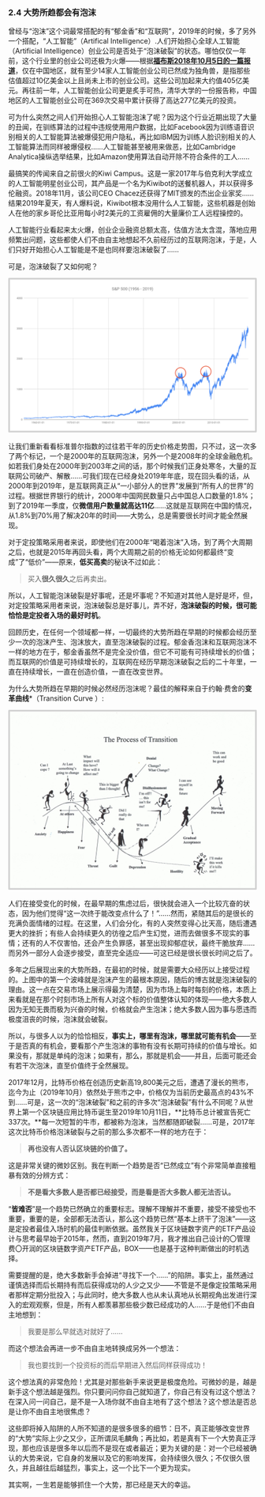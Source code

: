### 2.4 大势所趋都会有泡沫

曾经与“泡沫”这个词最常搭配的有“郁金香”和“互联网”，2019年的时候，多了另外一个搭配，“人工智能”（Artifical Intelligence）.人们开始担心全球人工智能（Artificial Intelligence）创业公司是否处于“泡沫破裂”的状态。哪怕仅仅一年前，这个行业里的创业公司还极为火爆——根据[**福布斯2018年10月5日的一篇报道**](https://www.forbes.com/sites/ninaxiang/2018/10/05/chinas-ai-industry-has-given-birth-to-14-unicorns-is-it-a-bubble-waiting-to-pop/#7a4d9c5f46c3)，仅在中国地区，就有至少14家人工智能创业公司已然成为独角兽，是指那些估值超过10亿美金以上且尚未上市的创业公司。这些公司加起来大约值405亿美元。再往前一年，人工智能创业公司更是炙手可热，清华大学的一份报告称，中国地区的人工智能创业公司在369次交易中累计获得了高达277亿美元的投资。

可为什么突然之间人们开始担心人工智能泡沫了呢？因为这个行业近期出现了大量的丑闻，在驯练算法的过程中违规使用用户数据，比如Facebook因为训练语音识别相关的人工智能算法被爆侵犯用户隐私，再比如IBM因为训练人脸识别相关的人工智能算法而同样被爆侵权……人工智能甚至被用来做恶，比如Cambridge Analytica操纵选举结果，比如Amazon使用算法自动开除不符合条件的工人……

最搞笑的传闻来自之前很火的Kiwi Campus。这是一家2017年与伯克利大学成立的人工智能明星创业公司，其产品是一个名为Kiwibot的送餐机器人，并以获得多伦融资。2018年11月，该公司CEO Chacez还获得了MIT颁发的杰出企业家奖……结果2019年夏天，有人爆料说，Kiwibot根本没用什么人工智能，这些机器是创始人在他的家乡哥伦比亚用每小时2美元的工资雇佣的大量廉价工人远程操控的。

人工智能行业看起来太火爆，创业企业融资总额太高，估值方法太含混，落地应用频繁出问题，这些都使人们不由自主地想起不久前经历过的互联网泡沫，于是，人们只好开始担心人工智能是不是也同样要泡沫破裂了……

可是，泡沫破裂了又如何呢？

![Figure17](assets/images/Figure17.png)

让我们重新看看标准普尔指数的过往若干年的历史价格走势图，只不过，这一次多了两个标记，一个是2000年的互联网泡沫，另外一个是2008年的全球金融危机。如若我们身处在2000年到2003年之间的话，那个时候我们正身处寒冬，大量的互联网公司破产、解散……可我们现在已经身处2019年年底，现在回头看的话，从2000年到2019年，是互联网真正从“一小部分人的世界”发展到“所有人的世界”的过程。根据世界银行的统计，2000年中国网民数量只占中国总人口数量的1.8%；到了2019年一季度，仅**微信用户数量就高达11亿**……这就是互联网在中国的情况，从1.8%到70%用了解决20年的时间——大势么，总是需要很长时间才能全然展现。

对于定投策略采用者来说，即使他们在2000年“喝着泡沫”入场，到了两个大周期之后，也就是2015年再回头看，两个大周期之前的价格无论如何都最终“变成”了“低价”——原来，**低买高卖**的秘诀不过如此：

> 买入**很久很久**之后再卖出。

所以，人工智能泡沫破裂是好事呢，还是坏事呢？不知道对其他人是好是坏，但，对定投策略采用者来说，泡沫破裂总是好事儿，弄不好，**泡沫破裂的时候，很可能恰恰是定投者入场的最好时机**。

回顾历史，在任何一个领域都一样，一切最终的大势所趋在早期的时候都会经历至少一次的泡沫产生、泡沫放大，直至泡沫破裂的过程。郁金香泡沫和互联网泡沫不一样的地方在于，郁金香虽然不是完全没价值，但它不可能有可持续增长的价值；而互联网的价值是可持续增长的，互联网在经历早期泡沫破裂之后的二十年里，一直在持续增长，一直在创造价值，一直在改变世界。

为什么大势所趋在早期的时候必然经历泡沫呢？最佳的解释来自于约翰·费舍的**变革曲线***（Transition Curve ）:

![Figure18](assets/images/Figure18.png)

人们在接受变化的时候，在最早期的焦虑过后，很快就会进入一个比较亢奋的状态，因为他们觉得“这一次终于能改变点什么了！”……然而，紧随其后的是很长的充满负面情绪的过程。在这里，人们会分化，有的人突然变得心比天高，随后遭遇更大的挫折；有些人会持续更久的彷徨之后产生幻觉，进而去做很多不现实的事情；还有的人不仅害怕，还会产生负罪感，甚至出现抑郁症状，最终干脆放弃……而另外一部分人会逐步接受，直至完全适应——可这已经是很长很长时间之后了。

多年之后展现出来的大势所趋，在最初的时候，就是需要大众经历以上接受过程的。上图中的第一个波峰就是泡沫产生的最根本原因，随后的博古就是泡沫破裂的理由。这一点在交易市场上展示得最为清楚，因为市场上每时每刻的价格，本质上来看就是在那个时刻市场上所有人对这个标的价值整体认知的体现——绝大多数人因为无知无畏而极为兴奋的时候，价格就会产生泡沫；绝大多数人因为事与愿违而极度沮丧的时候，泡沫就会破裂。

所以，与很多人以为的恰恰相反，**事实上，哪里有泡沫，哪里就可能有机会**——至于是否真的有机会，要看那个产生泡沫的事物有没有长期可持续的价值与增长。如果没有，那就是单纯的泡沫；如果有，那么，那就是机会——并且，后面可能还会有若干次泡沫，直至价值终于全然展现。

2017年12月，比特币价格在创造历史新高19,800美元之后，遭遇了漫长的熊市，迄今为止（2019年10月）依然处于熊市之中，价格仅为当前历史最高点的43%不到……可是，这一次的“泡沫破裂”和之前的许多次“泡沫破裂”有什么不同呢？从世界上第一个区块链应用比特币诞生至2019年10月11日，**比特币总计被宣告死亡337次。**每一次短暂的牛市，都被称为泡沫，当然都随即破裂……可是，2017年这次比特币价格泡沫破裂与之前的那么多次都不一样的地方在于：

> **再也没有人否认区块链的价值了。**

这是非常关键的微妙区别。我在判断一个趋势是否“已然成立”有个非常简单直接粗暴有效的分辨方式：

> **不是看大多数人是否都已经接受，而是看是否大多数人都无法否认。**

“**皆难否**”是一个趋势已然确立的重要标志。理解不理解并不重要，接受不接受也不重要，重要的是，全部都无法否认，那么这个趋势已然“基本上挤干了泡沫”——这是定投者最佳入场时机的最佳判断依据。虽然我关于区块链数字资产的ETF产品设计与思考最早始于2015年，然而，直到2019年7月，我才推出自己设计的〇管理费〇开润的区块链数字资产ETF产品，BOX——也是基于这种判断做出的时机选择。

需要提醒的是，绝大多数新手会掉进“寻找下一个……”的陷阱。事实上，虽然通过谨慎选择而后长期持有而后获得成功的人少之又少——不管是不是像定投策略采用者那样定期分批投入；与此同时，绝大多数人也从未认真地从长期视角出发进行深入的宏观观察，但是，所有人都羡慕那些极少数已经成功的人……于是他们不由自主地想到：

> 我要是那么早就选对就好了……

而这个想法会再进一步不由自主地转换成另外一个想法：

> 我也要找到一个投资标的而后早期进入然后同样获得成功！

这个想法真的非常危险！尤其是对那些新手来说更是极度危险。可微妙的是，越是新手这个想法越是强烈。你只要问问你自己就知道了，你自己有没有过这个想法？在深入问一问自己，是不是一入场你就不由自主地有了这个想法？这个想法是否总是让你不由自主地很焦虑？

这些即将掉入陷阱的人所不知道的是很多很多的细节：日不，真正能够改变世界的“大势”实际上少之又少，正所谓凤毛麟角；再比如，若是真有下一个大势真正浮现，那也应该是很多年以后而不是现在或者最近；更为关键的是：对一个已经被确认的大势来说，它自身的发展以及它的影响发挥，会持续很久很久；不仅很久很久，并且越往后越猛烈，事实上，这一个比下一个更为现实。

其实啊，一生若是能够抓住一个大势，那已经是天大的幸运。